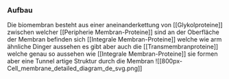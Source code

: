 ### Aufbau
Die biomembran besteht aus einer aneinanderkettung von [[Glykolproteine]] zwischen welcher [[Peripherie Membran-Proteine]] sind an der Oberfläche der Membran befinden sich [[Integrale Membran-Proteine]] welche wie arm ähnliche Dinger aussehen es gibt aber auch die [[Transmembranproteine]] welche genau so aussehen wie [[Integrale Membran-Proteine]] sie formen aber eine Tunnel artige Struktur durch die Membran
![[800px-Cell_membrane_detailed_diagram_de_svg.png]]